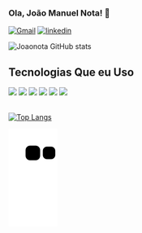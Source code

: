 ### Ola, João Manuel Nota! 👋


[![Gmail](https://img.shields.io/badge/Gmail-D14836?style=for-the-badge&logo=gmail&logoColor=white)](mailto:joaonota23@gmail.com)
[![linkedin](https://img.shields.io/badge/LinkedIn-0077B5?style=for-the-badge&logo=linkedin&logoColor=white)](https://www.linkedin.com/in/joao-manuel-nota-4111a3183)


![Joaonota GitHub stats](https://github-readme-stats.vercel.app/api?username=Joaonota&show_icons=true&theme=radical)


## Tecnologias  Que eu Uso 

<div style="display: inline_block">
  <img src="https://img.shields.io/badge/Dart-0175C2?style=for-the-badge&logo=dart&logoColor=white"/>
  <img src="https://img.shields.io/badge/Flutter-02569B?style=for-the-badge&logo=flutter&logoColor=white"/>
  <img src="https://img.shields.io/badge/HTML-239120?style=for-the-badge&logo=html5&logoColor=white"/>
  <img src="https://img.shields.io/badge/CSS-239120?&style=for-the-badge&logo=css3&logoColor=white"/>
  <img src="https://img.shields.io/badge/Bootstrap-563D7C?style=for-the-badge&logo=bootstrap&logoColor=white"/>
  <img src="https://img.shields.io/badge/PHP-777BB4?style=for-the-badge&logo=php&logoColor=white"/>
  </div><br>

[![Top Langs](https://github-readme-stats.vercel.app/api/top-langs/?username=Joaonota&layout=compact)](https://github.com/anuraghazra/github-readme-stats)

![snake gif](https://github.com/Joaonota/Joaonota/blob/output/github-contribution-grid-snake.svg)
